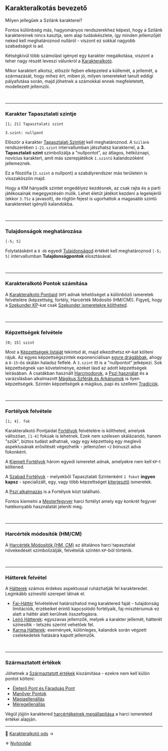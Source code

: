 ## Karakteralkotás bevezető

Milyen jellegűek a Szilánk karakterei?

Fontos különbség más, hagyományos rendszerekhez képest, hogy a Szilánk karaktereinek nincs kasztja, sem alap tudáskészlete, így minden jellemzőjét neked kell meghatároznod nulláról - viszont ez sokkal nagyobb szabadságot is ad.

Kétségkívül több számolást igényel egy karakter megalkotása, viszont a teher nagy részét leveszi válunkról a [Karakteralkotó](010_02_karakteralkoto_ods.md).

Mikor karaktert alkotsz, először fejben elképzeled a küllemét, a jellemét, a származását, hogy mihez ért, miben jó, milyen ismereteket tanult eddigi pályafutása során, majd jöhetnek a számokkal ennek megfeletetett, modellezett jellemzői.

<br />

---
### Karakter Tapasztalati szintje

```
[1; 21] Tapasztalati szint

3.szint: nullpont
```

Először a karakter [Tapasztalati Szintjét](010_04_tsz_szintlepes.md) kell meghatároznod. A `Szilánk` rendszerében `1-21.szint` intervallumban játszhatsz karakterrel, a **3. Tapasztalati szint** szimbolizálja a "nullpontot", az átlagos, hétköznapi, novícius karaktert, amit más szerepjátékok `1.szintű` kalandozóként jellemeznek.

Ez a filozófia (`3.szint` a nullpont) a szabályrendszer más területein is visszaköszön majd.

Hogy a KM hányadik szintet engedélyez kezdésnek, az csak rajta és a parti játékosainak megegyezésén múlik. Lehet életút játékot kezdeni a legelejéről (ekkor `3.TSz` a javasolt), de rögtön fejest is ugorhattok a magasabb szintű karaktereket igénylő kalandokba.

<br />

---
### Tulajdonságok meghatározása

```
[-5; 5]
```

Folytatásként a `8 db` egyedi [Tulajdonságod](010_05_01_tulajdonsagok.md) értékét kell meghatároznod `[-5; 5]` intervallumban **Tulajdonságpontok** elosztásával.

<br />

---
### Karakteralkotó Pontok számítása

A [Karakteralkotó Pontjaid](010_06_kp.md) (`KP`) adnak lehetőséget a különböző ismeretek felvételére (képzettség, fortély, Harcérték Módosító (HM/CM)). Figyelj, hogy a [Szekunder KP](010_06_kp.md)-kat csak [Szekunder ismeretekre költheted](010_08_primer_szekunder_ismeretek.md).

<br />

---
### Képzettségek felvétele

```
[0; 15] szint
```

Most a [Képzettségek listáját](030_01_kepzettseglista.md) tekintsd át, majd elkezdhetsz `KP`-kat költeni rájuk. Az egyes képzettségszintek exponenciálisan [egyre drágábbak](030_05_kepzettsegszintek_kp_igenye.md), ahogy a `0-15`-ös skálán haladsz felfelé. A `3.szint` itt is a "nullpontot" jelképezi. Sok képzettségnek van követelménye, ezeket lásd az adott képzettségek leírásában. A csatákban használt [Harcmodorok](030_01_kepzettseglista.md#harci-képzettségek-🅿️), a [Pszí használat](kepzettsegek.primer.misztikus/pszi_hasznalat.md) és a varázslásban alkalmazott [Mágikus Szférák és Arkánumok](107_magikus_szferak_arkanumok.md) is ilyen képzettségek. Szintén képzettségek a mágikus, papi és szellemi [Tradíciók](050_tradiciok.md).

<br />

---
### Fortélyok felvétele

```
[1; 4]. fok
```

Karakteralkotó Pontjaidat [Fortélyok](040_fortelyok.md) felvételére is költheted, amelyek változóan, `[1-4]` fokúak is lehetnek. Ezek nem szélesen skálázandó, hanem "szűk", biztos tudást adhatnak, vagy egy képzettség egy meglevő aspektusának erősítését végezhetik - jellemzően `+2` bónuszt adva fokonként. 

A [Kiemelt Fortélyok](041_kiemelt_fortelyok.md) három egyedi ismeretet adnak, amelyekre nem kell `KP`-t költened.

A [Szabad Fortélyok](042_szabad_fortelyok.md) - melyekből Tapasztalati Szintenként `1 fokot` **ingyen kapsz** - specializált, egy, vagy több képzettséget [kiterjesztő](030_08_01_kepzettsegek_fortelyok_kapcsolata.md#2-k%C3%A9pzetts%C3%A9gek-kiterjeszt%C3%A9se-fort%C3%A9lyokkal) ismeretek.

A [Pszí alkalmazás](fortelyok.misztikus/pszi_kiterjesztes.md) is a Fortélyok közt található.

Fontos kiemelni a [Mesterfegyver](fortelyok.harci/mesterfegyver.md) harci fortélyt amely egy konkrét fegyver hatékonyabb használatát jeleníti meg.

<br />

---
### Harcérték módosítók (HM/CM)

A [Harcérték Módosítók (HM, CM)](010_07_01_hm_cm.md) az általános harci tapasztalat növekedését szimbolizálják, felvételük szintén `KP`-ból történik.

<br />

---
### Hátterek felvétel

A [Hátterek](020_hattererek.md) számos érdekes aspektussal ruházhatják fel karakteredet. Leginkább színesítő szerepet látnak el.

- [Faj-Háttér](021_faj_hatterek.md) felvételével határozhatod meg karaktered faját - tulajdonság limitációik, érzékeiket érintő kapcsolódó fortélyaik, faj-misztériumuk ez alatt a háttér alatt kerülnek összefogásra.
- [Leíró Hátterek](022_leiro_hatterek.md): egyszavas jellemzők, melyek a karakter jellemét, hátterét színesítik - tetszés szerint vehetőek fel.
- [Karma Hátterek](023_karma_hatterek.md): események, különleges, kalandok során végzett cselekedetek hatására kapott jellemzők.

<br />

---
### Származtatott értékek

Jöhetnek a [Származtatott értékek](010_09_00_szarmaztatott_ertekek.md) kiszámítása - ezekre nem kell külön pontot költeni:

- [Életerő Pont és Fáradság Pont](010_09_01_ep_kt.md)
- [Manőver Pontok](066_02_manover_pontok.md)
- [Mágiaellenállás](010_09_04_magiaellenallas.md)
- [Méregellenállás](010_09_05_meregellenallas.md) 

Végül jöjjön karaktered [harcértékeinek megállapítása](062_01_ke_te_ve_ce.md) a harci ismereteid értékei alapján.

---

🔗 [Karakteralkotó ods](010_02_karakteralkoto_ods.md) →

⚜️ [Nyitóoldal](start.md#1-karakteralkot%C3%A1s)
